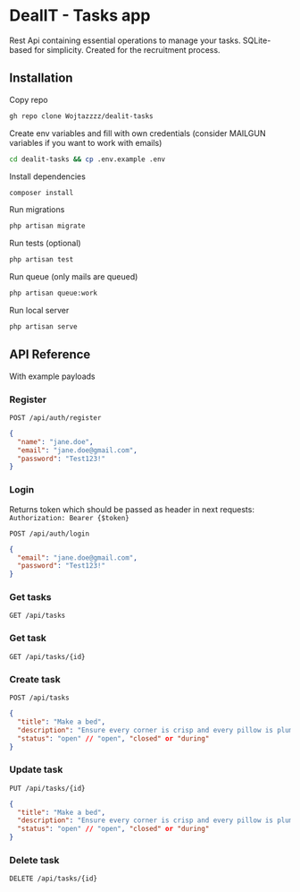 
# DealIT - Tasks app

Rest Api containing essential operations to manage your tasks.
SQLite-based for simplicity. Created for the recruitment process.

## Installation

Copy repo

```bash
gh repo clone Wojtazzzz/dealit-tasks
```

Create env variables and fill with own credentials (consider MAILGUN variables if you want to work with emails)

```bash
cd dealit-tasks && cp .env.example .env
```

Install dependencies

```bash
composer install
```

Run migrations

```bash
php artisan migrate
```

Run tests (optional)

```bash
php artisan test
```

Run queue (only mails are queued)

```bash
php artisan queue:work
```

Run local server

```bash
php artisan serve
```

## API Reference
With example payloads

### Register

```http
POST /api/auth/register
```

```json
{
  "name": "jane.doe",
  "email": "jane.doe@gmail.com",
  "password": "Test123!"
}
```

### Login
Returns token which should be passed as header in next requests:
`Authorization: Bearer {$token}`

```http
POST /api/auth/login
```

```json
{
  "email": "jane.doe@gmail.com",
  "password": "Test123!"
}
```

### Get tasks

```http
GET /api/tasks
```

### Get task

```http
GET /api/tasks/{id}
```

### Create task

```http
POST /api/tasks
```

```json
{
  "title": "Make a bed",
  "description": "Ensure every corner is crisp and every pillow is plumped for inviting retreat.",
  "status": "open" // "open", "closed" or "during"
}
```

### Update task

```http
PUT /api/tasks/{id}
```

```json
{
  "title": "Make a bed",
  "description": "Ensure every corner is crisp and every pillow is plumped for inviting retreat.",
  "status": "open" // "open", "closed" or "during"
}
```

### Delete task

```http
DELETE /api/tasks/{id}
```
